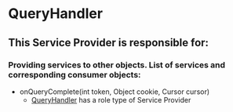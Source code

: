 # QueryHandler
## This Service Provider is responsible for:
### Providing services to other objects. List of services and corresponding consumer objects: 
* onQueryComplete(int token, Object cookie, Cursor cursor)
	* [QueryHandler](../ServiceProviders/QueryHandler.md) has a role type of Service Provider
